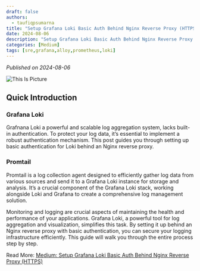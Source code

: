 ```yaml
---
draft: false
authors: 
  - taufiqpsumarna
title: "Setup Grafana Loki Basic Auth Behind Nginx Reverse Proxy (HTTPS)"
date: 2024-08-06
description: "Setup Grafana Loki Basic Auth Behind Nginx Reverse Proxy (HTTPS)"
categories: [Medium]
tags: [sre,grafana,alloy,prometheus,loki]
---
```


*Published on 2024-08-06*

![This Is Picture](/blog/assets/images/grafana-alloy-diagram.jpg)

## Quick Introduction
### Grafana Loki
Grafnana Loki a powerful and scalable log aggregation system, lacks built-in authentication. To protect your log data, it’s essential to implement a robust authentication mechanism. This post guides you through setting up basic authentication for Loki behind an Nginx reverse proxy.

### Promtail 
Promtail is a log collection agent designed to efficiently gather log data from various sources and send it to a Grafana Loki instance for storage and analysis. It’s a crucial component of the Grafana Loki stack, working alongside Loki and Grafana to create a comprehensive log management solution.

Monitoring and logging are crucial aspects of maintaining the health and performance of your applications. Grafana Loki, a powerful tool for log aggregation and visualization, simplifies this task. By setting it up behind an Nginx reverse proxy with basic authentication, you can secure your logging infrastructure efficiently. This guide will walk you through the entire process step by step.

Read More:
[Medium: Setup Grafana Loki Basic Auth Behind Nginx Reverse Proxy (HTTPS)](https://medium.com/@taufiqpsumarna/grafana-loki-setup-basic-auth-behind-nginx-reverse-proxy-https-0c19d4c20e09)